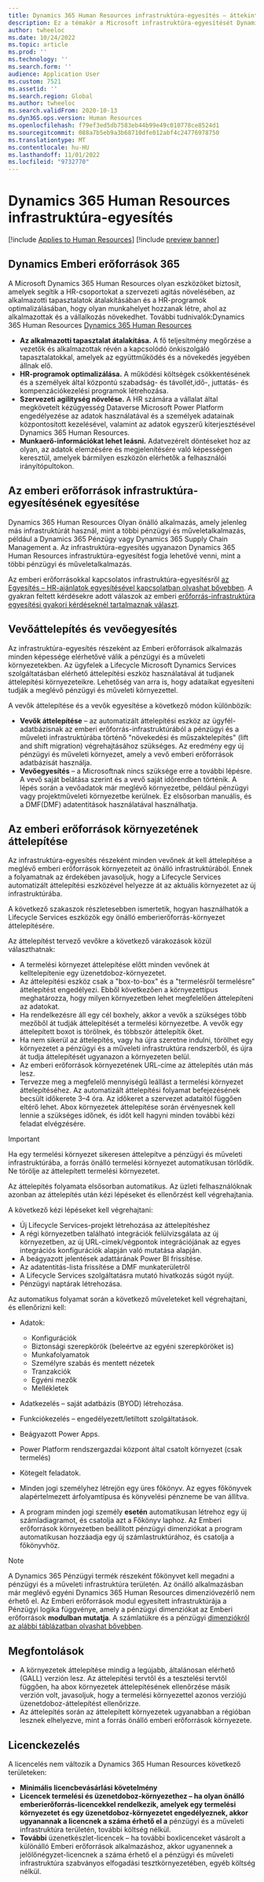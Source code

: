 ```yaml
---
title: Dynamics 365 Human Resources infrastruktúra-egyesítés – áttekintés
description: Ez a témakör a Microsoft infrastruktúra-egyesítését Dynamics 365 Human Resources írja le.
author: twheeloc
ms.date: 10/24/2022
ms.topic: article
ms.prod: ''
ms.technology: ''
ms.search.form: ''
audience: Application User
ms.custom: 7521
ms.assetid: ''
ms.search.region: Global
ms.author: twheeloc
ms.search.validFrom: 2020-10-13
ms.dyn365.ops.version: Human Resources
ms.openlocfilehash: f79ef3ed5db7583eb44b99e49c010778ce8524d1
ms.sourcegitcommit: 088a7b5eb9a3b68710dfe012abf4c24776978750
ms.translationtype: MT
ms.contentlocale: hu-HU
ms.lasthandoff: 11/01/2022
ms.locfileid: "9732770"
---
```

# <a name="dynamics-365-human-resources-infrastructure-merge"></a>Dynamics 365 Human Resources infrastruktúra-egyesítés 

[!include [Applies to Human Resources](../includes/applies-to-hr.md)]
[!include [preview banner](../includes/preview-banner.md)]

## <a name="dynamics-human-resources-365"></a>Dynamics Emberi erőforrások 365

A Microsoft Dynamics 365 Human Resources olyan eszközöket biztosít, amelyek segítik a HR-csoportokat a szervezeti agitás növelésében, az alkalmazotti tapasztalatok átalakításában és a HR-programok optimalizálásában, hogy olyan munkahelyet hozzanak létre, ahol az alkalmazottak és a vállalkozás növekedhet. További tudnivalók:Dynamics 365 Human Resources [Dynamics 365 Human Resources](https://dynamics.microsoft.com/human-resources/overview/)

- **Az alkalmazotti tapasztalat átalakítása.** A fő teljesítmény megőrzése a vezetők és alkalmazottak révén a kapcsolódó önkiszolgáló tapasztalatokkal, amelyek az együttműködés és a növekedés jegyében állnak elő.
- **HR-programok optimalizálása.** A működési költségek csökkentésének és a személyek által központú szabadság- és távollét,idő-, juttatás- és kompenzációkezelési programok létrehozása.
- **Szervezeti agilitység növelése.** A HR számára a vállalat által megkövetelt kézügyesség Dataverse Microsoft Power Platform engedélyezése az adatok használatával és a személyek adatainak központosított kezelésével, valamint az adatok egyszerű kiterjesztésével Dynamics 365 Human Resources.
- **Munkaerő-információkat lehet leásni.** Adatvezérelt döntéseket hoz az olyan, az adatok elemzésére és megjelenítésére való képességen keresztül, amelyek bármilyen eszközön elérhetők a felhasználói irányítópultokon.

## <a name="human-resources-infrastructure-merge"></a>Az emberi erőforrások infrastruktúra-egyesítésének egyesítése

Dynamics 365 Human Resources Olyan önálló alkalmazás, amely jelenleg más infrastruktúrát használ, mint a többi pénzügyi és műveletalkalmazás, például a Dynamics 365 Pénzügy vagy Dynamics 365 Supply Chain Management a. Az infrastruktúra-egyesítés ugyanazon Dynamics 365 Human Resources infrastruktúra-egyesítést fogja lehetővé venni, mint a többi pénzügyi és műveletalkalmazás.

Az emberi erőforrásokkal kapcsolatos infrastruktúra-egyesítésről [az Egyesítés – HR-ajánlatok egyesítésével kapcsolatban olvashat bővebben](https://cloudblogs.microsoft.com/dynamics365/it/2021/09/15/merging-of-hr-offerings-brings-capabilities-together-for-customers/). A gyakran feltett kérdésekre adott válaszok az emberi [erőforrás-infrastruktúra egyesítési gyakori kérdéseknél tartalmaznak választ](./hr-infrastructure-merge-faq.md).

## <a name="customer-migration-vs-customer-merge"></a>Vevőáttelepítés és vevőegyesítés

Az infrastruktúra-egyesítés részeként az Emberi erőforrások alkalmazás minden képessége elérhetővé válik a pénzügyi és a műveleti környezetekben. Az ügyfelek a Lifecycle Microsoft Dynamics Services szolgáltatásban elérhető áttelepítési eszköz használatával át tudjanek áttelepítési környezeteikre. Lehetőség van arra is, hogy adataikat egyesíteni tudják a meglévő pénzügyi és műveleti környezettel. 

A vevők áttelepítése és a vevők egyesítése a következő módon különbözik:

- **Vevők áttelepítése** – az automatizált áttelepítési eszköz az ügyfél-adatbázisnak az emberi erőforrás-infrastruktúrából a pénzügyi és a műveleti infrastruktúrába történő "növekedési és műszaktelepítés" (lift and shift migration) végrehajtásához szükséges. Az eredmény egy új pénzügyi és műveleti környezet, amely a vevő emberi erőforrások adatbázisát használja. 
- **Vevőegyesítés** – a Microsoftnak nincs szüksége erre a további lépésre. A vevő saját belátása szerint és a vevő saját időrendben történik. A lépés során a vevőadatok már meglévő környezetbe, például pénzügyi vagy projektműveleti környezetbe kerülnek. Ez elsősorban manuális, és a DMF(DMF) adatentitások használatával használhatja. 

## <a name="planning-a-human-resources-environment-migration"></a>Az emberi erőforrások környezetének áttelepítése

Az infrastruktúra-egyesítés részeként minden vevőnek át kell áttelepítése a meglévő emberi erőforrások környezeteit az önálló infrastruktúrából. Ennek a folyamatnak az érdekében javasoljuk, hogy a Lifecycle Services automatizált áttelepítési eszközével helyezze át az aktuális környezetet az új infrastruktúrába. 

A következő szakaszok részletesebben ismertetik, hogyan használhatók a Lifecycle Services eszközök egy önálló emberierőforrás-környezet áttelepítésére. 

Az áttelepítést tervező vevőkre a következő várakozások közül választhatnak:

- A termelési környezet áttelepítése előtt minden vevőnek át kelltelepítenie egy üzenetdoboz-környezetet. 
- Az áttelepítési eszköz csak a "box-to-box" és a "termelésről termelésre" áttelepítést engedélyezi. Ebből következően a környezettípus meghatározza, hogy milyen környezetben lehet megfelelően áttelepíteni az adatokat. 
- Ha rendelkezésre áll egy cél boxhely, akkor a vevők a szükséges több mezőből át tudják áttelepítését a termelési környezetbe. A vevők egy áttelepített boxot is törölnek, és többször áttelepítik őket. 
- Ha nem sikerül az áttelepítés, vagy ha újra szeretne indulni, törölhet egy környezetet a pénzügyi és a műveleti infrastruktúra rendszerből, és újra át tudja áttelepítését ugyanazon a környezeten belül.
- Az emberi erőforrások környezetének URL-címe az áttelepítés után más lesz.
- Tervezze meg a megfelelő mennyiségű leállást a termelési környezet áttelepítéséhez. Az automatizált áttelepítési folyamat befejezésének becsült időkerete 3–4 óra. Az időkeret a szervezet adataitól függően eltérő lehet. Abox környezetek áttelepítése során érvényesnek kell lennie a szükséges időnek, és időt kell hagyni minden további kézi feladat elvégzésére.

> [!IMPORTANT] 
> Ha egy termelési környezet sikeresen áttelepítve a pénzügyi és műveleti infrastruktúrába, a forrás önálló termelési környezet automatikusan törlődik. Ne törölje az áttelepített termelési környezetet. 

Az áttelepítés folyamata elsősorban automatikus. Az üzleti felhasználóknak azonban az áttelepítés után kézi lépéseket és ellenőrzést kell végrehajtania.

A következő kézi lépéseket kell végrehajtani:

- Új Lifecycle Services-projekt létrehozása az áttelepítéshez
- A régi környezetben található integrációk felülvizsgálata az új környezetben, az új URL-címek/végpontok integrációjának az egyes integrációs konfigurációk alapján való mutatása alapján.
- A beágyazott jelentések adattárának Power BI frissítése.
- Az adatentitás-lista frissítése a DMF munkaterületről
- A Lifecycle Services szolgáltatásra mutató hivatkozás súgót nyújt.
- Pénzügyi naptárak létrehozása.

Az automatikus folyamat során a következő műveleteket kell végrehajtani, és ellenőrizni kell:

- Adatok:

    - Konfigurációk
    - Biztonsági szerepkörök (beleértve az egyéni szerepköröket is)
    - Munkafolyamatok
    - Személyre szabás és mentett nézetek
    - Tranzakciók
    - Egyéni mezők
    - Mellékletek

- Adatkezelés – saját adatbázis (BYOD) létrehozása.
- Funkciókezelés – engedélyezett/letiltott szolgáltatások.
- Beágyazott Power Apps.
- Power Platform rendszergazdai központ által csatolt környezet (csak termelés)
- Kötegelt feladatok.
- Minden jogi személyhez létrejön egy üres főkönyv. Az egyes főkönyvek alapértelmezett árfolyamtípusa és könyvelési pénzneme be van állítva.
- A program minden jogi személy **esetén** automatikusan létrehoz egy új számladiagramot, és csatolja azt a Főkönyv laphoz. Az Emberi erőforrások környezetben beállított pénzügyi dimenziókat a program automatikusan hozzáadja egy új számlastruktúrához, és csatolja a főkönyvhöz. 

> [!NOTE]
> A Dynamics 365 Pénzügyi termék részeként főkönyvet kell megadni a pénzügyi és a műveleti infrastruktúra területén. Az önálló alkalmazásban már meglévő egyéni Dynamics 365 Human Resources dimenzióvezérlő nem érhető el. Az Emberi erőforrások modul egyesített infrastruktúrája a Pénzügyi logika függvénye, amely a pénzügyi dimenziókat az Emberi erőforrások **modulban mutatja**. A számlatükre és a pénzügyi [dimenziókról az alábbi táblázatban olvashat bővebben](../finance/general-ledger/plan-chart-of-accounts.md). 

## <a name="considerations"></a>Megfontolások

- A környezetek áttelepítése mindig a legújabb, általánosan elérhető (GALL) verzión lesz. Az áttelepítési tervtől és a tesztelési tervtől függően, ha abox környezetek áttelepítésének ellenőrzése másik verzión volt, javasoljuk, hogy a termelési környezettel azonos verziójú üzenetdoboz-áttelepítést ellenőrizze. 
- Az áttelepítés során az áttelepített környezetek ugyanabban a régióban lesznek elhelyezve, mint a forrás önálló emberi erőforrások környezete.

## <a name="licensing"></a>Licenckezelés

A licencelés nem változik a Dynamics 365 Human Resources következő területeken: 

- **Minimális licencbevásárlási követelmény**
- **Licencek termelési és üzenetdoboz-környezethez – ha olyan önálló emberierőforrás-licencekkel rendelkezik, amelyek egy termelési környezetet és egy üzenetdoboz-környezetet engedélyeznek, akkor ugyanannak a licencnek a száma érhető el a** pénzügyi és a műveleti infrastruktúra területén, további költség nélkül.
- **További** üzenetkészlet-licencek – ha további boxlicenceket vásárolt a különálló Emberi erőforrások alkalmazáshoz, akkor ugyanennek a jelölőnégyzet-licencnek a száma érhető el a pénzügyi és műveleti infrastruktúra szabványos elfogadási tesztkörnyezetében, egyéb költség nélkül. 
